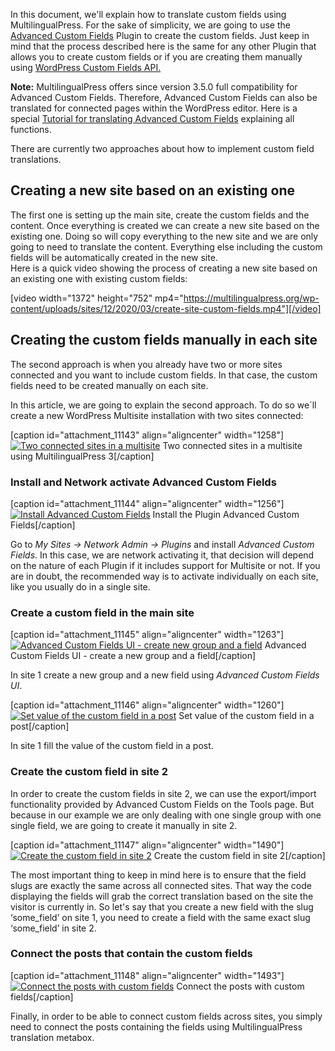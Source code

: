 In this document, we'll explain how to translate custom fields using MultilingualPress. For the sake of simplicity, we are going to use the [Advanced Custom Fields](https://wordpress.org/plugins/advanced-custom-fields/) Plugin to create the custom fields. Just keep in mind that the process described here is the same for any other Plugin that allows you to create custom fields or if you are creating them manually using [WordPress Custom Fields API.](https://wordpress.org/support/article/custom-fields/)

**Note:** MultilingualPress offers since version 3.5.0 full compatibility for Advanced Custom Fields. Therefore, Advanced Custom Fields can also be translated for connected pages within the WordPress editor. Here is a special [Tutorial for translating Advanced Custom Fields](https://multilingualpress.org/docs/how-to-translate-advanced-custom-fields-acf-with-multilingualpress-3/) explaining all functions.

There are currently two approaches about how to implement custom field translations.

## Creating a new site based on an existing one

The first one is setting up the main site, create the custom fields and the content. Once everything is created we can create a new site based on the existing one. Doing so will copy everything to the new site and we are only going to need to translate the content. Everything else including the custom fields will be automatically created in the new site.  
Here is a quick video showing the process of creating a new site based on an existing one with existing custom fields:  

[video width="1372" height="752" mp4="https://multilingualpress.org/wp-content/uploads/sites/12/2020/03/create-site-custom-fields.mp4"][/video]

## Creating the custom fields manually in each site

The second approach is when you already have two or more sites connected and you want to include custom fields. In that case, the custom fields need to be created manually on each site.

In this article, we are going to explain the second approach. To do so we´ll create a new WordPress Multisite installation with two sites connected:

[caption id="attachment_11143" align="aligncenter" width="1258"][![Two connected sites in a multisite](https://multilingualpress.org/wp-content/uploads/sites/12/2020/03/connected-sites-in-multisite.jpg)](https://multilingualpress.org/wp-content/uploads/sites/12/2020/03/connected-sites-in-multisite.jpg) Two connected sites in a multisite using MultilingualPress 3[/caption]

### Install and Network activate Advanced Custom Fields

[caption id="attachment_11144" align="aligncenter" width="1256"][![Install Advanced Custom Fields](https://multilingualpress.org/wp-content/uploads/sites/12/2020/03/install-advanced-custom-fields.jpg)](https://multilingualpress.org/wp-content/uploads/sites/12/2020/03/install-advanced-custom-fields.jpg) Install the Plugin Advanced Custom Fields[/caption]

Go to _My Sites -> Network Admin -> Plugins_ and install _Advanced Custom Fields_. In this case, we are network activating it, that decision will depend on the nature of each Plugin if it includes support for Multisite or not. If you are in doubt, the recommended way is to activate individually on each site, like you usually do in a single site.

### Create a custom field in the main site

[caption id="attachment_11145" align="aligncenter" width="1263"][![Advanced Custom Fields UI - create new group and a field](https://multilingualpress.org/wp-content/uploads/sites/12/2020/03/create-field-acf.jpg)](https://multilingualpress.org/wp-content/uploads/sites/12/2020/03/create-field-acf.jpg) Advanced Custom Fields UI - create a new group and a field[/caption]

In site 1 create a new group and a new field using _Advanced Custom Fields UI_.

[caption id="attachment_11146" align="aligncenter" width="1260"][![Set value of the custom field in a post](https://multilingualpress.org/wp-content/uploads/sites/12/2020/03/value-of-custom-field.jpg)](https://multilingualpress.org/wp-content/uploads/sites/12/2020/03/value-of-custom-field.jpg) Set value of the custom field in a post[/caption]

In site 1 fill the value of the custom field in a post.

### Create the custom field in site 2

In order to create the custom fields in site 2, we can use the export/import functionality provided by Advanced Custom Fields on the Tools page. But because in our example we are only dealing with one single group with one single field, we are going to create it manually in site 2.

[caption id="attachment_11147" align="aligncenter" width="1490"][![Create the custom field in site 2](https://multilingualpress.org/wp-content/uploads/sites/12/2020/03/create-field-acf-2.jpg)](https://multilingualpress.org/wp-content/uploads/sites/12/2020/03/create-field-acf-2.jpg) Create the custom field in site 2[/caption]

The most important thing to keep in mind here is to ensure that the field slugs are exactly the same across all connected sites. That way the code displaying the fields will grab the correct translation based on the site the visitor is currently in. So let's say that you create a new field with the slug ‘some_field’ on site 1, you need to create a field with the same exact slug ‘some_field’ in site 2.

### Connect the posts that contain the custom fields

[caption id="attachment_11148" align="aligncenter" width="1493"][![Connect the posts with custom fields](https://multilingualpress.org/wp-content/uploads/sites/12/2020/03/connect-posts.jpg)](https://multilingualpress.org/wp-content/uploads/sites/12/2020/03/connect-posts.jpg) Connect the posts with custom fields[/caption]

Finally, in order to be able to connect custom fields across sites, you simply need to connect the posts containing the fields using MultilingualPress translation metabox.